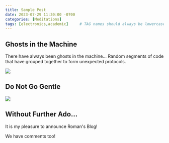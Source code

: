 ```yaml
---
title: Sample Post
date: 2023-07-29 11:30:00 -0700
categories: [Meditations]
tags: [electronics,academic]     # TAG names should always be lowercase
---
```


## Ghosts in the Machine

<div class="lead">
There have always been ghosts in the machine... Random segments of code that have grouped together to form unexpected protocols.
</div>

![](https://media.tenor.com/pKIPPITVlL4AAAAd/so-lets-get-this-party-started-lets-get-this-party-going.gif)


## Do Not Go Gentle

![](https://media.tenor.com/y7UzX0ytRXoAAAAd/interstellar-launch.gif)


## Without Further Ado...

It is my pleasure to announce Roman's Blog! 

We have comments too!
